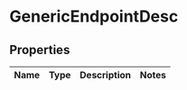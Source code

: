 

# GenericEndpointDesc


## Properties

| Name | Type | Description | Notes |
|------------ | ------------- | ------------- | -------------|



